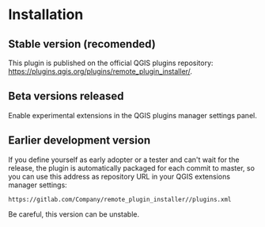 # Installation

## Stable version (recomended)

This plugin is published on the official QGIS plugins repository: <https://plugins.qgis.org/plugins/remote_plugin_installer/>.

## Beta versions released

Enable experimental extensions in the QGIS plugins manager settings panel.

## Earlier development version

If you define yourself as early adopter or a tester and can't wait for the release, the plugin is automatically packaged for each commit to master, so you can use this address as repository URL in your QGIS extensions manager settings:

```url
https://gitlab.com/Company/remote_plugin_installer//plugins.xml
```

Be careful, this version can be unstable.
